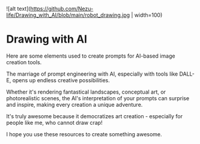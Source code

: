 ![alt text](https://github.com/Nezu-life/Drawing_with_AI/blob/main/robot_drawing.jpg | width=100)

# Drawing with AI

Here are some elements used to create prompts for AI-based image creation tools.

The marriage of prompt engineering with AI, especially with tools like DALL-E, opens up endless creative possibilities. 

Whether it's rendering fantastical landscapes, conceptual art, or photorealistic scenes, the AI's interpretation of your prompts can surprise and inspire, making every creation a unique adventure. 

It's truly awesome because it democratizes art creation - especially for people like me, who cannot draw crap!

I hope you use these resources to create something awesome.
